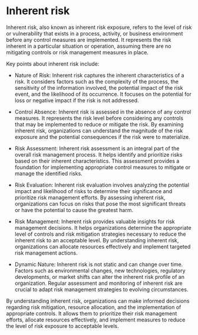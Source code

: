 # Inherent risk

Inherent risk, also known as inherent risk exposure, refers to the level of risk or vulnerability that exists in a process, activity, or business environment before any control measures are implemented. It represents the risk inherent in a particular situation or operation, assuming there are no mitigating controls or risk management measures in place.

Key points about inherent risk include:

* Nature of Risk: Inherent risk captures the inherent characteristics of a risk. It considers factors such as the complexity of the process, the sensitivity of the information involved, the potential impact of the risk event, and the likelihood of its occurrence. It focuses on the potential for loss or negative impact if the risk is not addressed.

* Control Absence: Inherent risk is assessed in the absence of any control measures. It represents the risk level before considering any controls that may be implemented to reduce or mitigate the risk. By examining inherent risk, organizations can understand the magnitude of the risk exposure and the potential consequences if the risk were to materialize.

* Risk Assessment: Inherent risk assessment is an integral part of the overall risk management process. It helps identify and prioritize risks based on their inherent characteristics. This assessment provides a foundation for implementing appropriate control measures to mitigate or manage the identified risks.

* Risk Evaluation: Inherent risk evaluation involves analyzing the potential impact and likelihood of risks to determine their significance and prioritize risk management efforts. By assessing inherent risk, organizations can focus on risks that pose the most significant threats or have the potential to cause the greatest harm.

* Risk Management: Inherent risk provides valuable insights for risk management decisions. It helps organizations determine the appropriate level of controls and risk mitigation strategies necessary to reduce the inherent risk to an acceptable level. By understanding inherent risk, organizations can allocate resources effectively and implement targeted risk management actions.

* Dynamic Nature: Inherent risk is not static and can change over time. Factors such as environmental changes, new technologies, regulatory developments, or market shifts can alter the inherent risk profile of an organization. Regular assessment and monitoring of inherent risk are crucial to adapt risk management strategies to evolving circumstances.

By understanding inherent risk, organizations can make informed decisions regarding risk mitigation, resource allocation, and the implementation of appropriate controls. It allows them to prioritize their risk management efforts, allocate resources effectively, and implement measures to reduce the level of risk exposure to acceptable levels.
